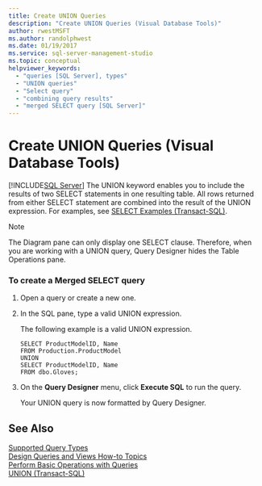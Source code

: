 ```yaml
---
title: Create UNION Queries
description: "Create UNION Queries (Visual Database Tools)"
author: rwestMSFT
ms.author: randolphwest
ms.date: 01/19/2017
ms.service: sql-server-management-studio
ms.topic: conceptual
helpviewer_keywords:
  - "queries [SQL Server], types"
  - "UNION queries"
  - "Select query"
  - "combining query results"
  - "merged SELECT query [SQL Server]"
---
```

# Create UNION Queries (Visual Database Tools)
[!INCLUDE[SQL Server](../includes/applies-to-version/sqlserver.md)]
The UNION keyword enables you to include the results of two SELECT statements in one resulting table. All rows returned from either SELECT statement are combined into the result of the UNION expression. For examples, see [SELECT Examples (Transact-SQL)](/sql/t-sql/queries/select-examples-transact-sql).  
  
> [!NOTE]  
> The Diagram pane can only display one SELECT clause. Therefore, when you are working with a UNION query, Query Designer hides the Table Operations pane.  
  
### To create a Merged SELECT query  
  
1.  Open a query or create a new one.  
  
2.  In the SQL pane, type a valid UNION expression.  
  
    The following example is a valid UNION expression.  
  
    ```  
    SELECT ProductModelID, Name  
    FROM Production.ProductModel  
    UNION  
    SELECT ProductModelID, Name   
    FROM dbo.Gloves;  
    ```  
  
3.  On the **Query Designer** menu, click **Execute SQL** to run the query.  
  
    Your UNION query is now formatted by Query Designer.  
  
## See Also  
[Supported Query Types](supported-query-types-visual-database-tools.md)  
[Design Queries and Views How-to Topics](design-queries-and-views-how-to-topics-visual-database-tools.md)  
[Perform Basic Operations with Queries](perform-basic-operations-with-queries-visual-database-tools.md)  
[UNION (Transact-SQL)](/sql/t-sql/language-elements/set-operators-union-transact-sql)
